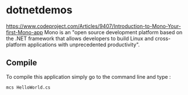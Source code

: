 # dotnetdemos
https://www.codeproject.com/Articles/9407/Introduction-to-Mono-Your-first-Mono-app
Mono is an "open source development platform based on the .NET framework that allows developers to build Linux and cross-platform applications with unprecedented productivity".

## Compile
To compile this application simply go to the command line and type :
```
mcs HelloWorld.cs
```
